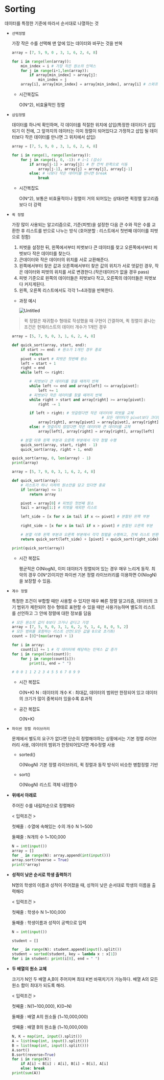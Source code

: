 # Sorting

데이터를 특정한 기준에 따라서 순서대로 나열하는 것

- `선택정렬`
    
    가장 작은 수를 선택해 맨 앞에 있는 데이터와 바꾸는 것을 반복
    
    ```python
    array = [7, 5, 9, 0 , 3, 1, 6, 2, 4, 8]
    
    for i in range(len(array)):
    	min_index = i # 가장 작은 원소의 인덱스
    	for j in range(i+1,len(array)):
    		if array[min_index] > array[j]:
    			min_index = j
    	array[i], array[min_index] = array[min_index], array[i] # 스와프
    ```
    
    - 시간복잡도
        
        O(N^2), 비효율적인 정렬
        
- `삽입정렬`
    
    데이터를 하나씩 확인하며, 각 데이터를 적절한 위치에 삽입(특정한 데이터가 삽입되기 이 전에, 그 앞까지의 데이터는 이미 정렬이 되어있다고 가정하고 삽입 될 데이터보다 작은 데이터를 만나면 그 위치에서 삽입)
    
    ```python
    array = [7, 5, 9, 0 , 3, 1, 6, 2, 4, 8]
    
    for i in range(1, range(len(array)):
    	for j in range(i, 0, -1): # i~1 (감소)
    		if array[j-1] > array[j]: # 한 칸씩 왼쪽으로 이동
    			array[j-1], array[j] = array[j], array[j-1]
    		else: # 나보다 작은 데이터를 만나면 break
    			break
    ```
    
    - 시간복잡도
        
        O(N^2), 보통은 비효율적이나 정렬이 거의 되어있는 상태라면 퀵정렬 알고리즘보다 더 강력
        
- `퀵 정렬`
    
    가장 많이 사용되는 알고리즘으로, 기준(피벗)을 설정한 다음 큰 수와 작은 수를 교환한 후 리스트를 반으로 나누는 방식 (호어분할 : 리스트에서 첫번째 데이터를 피벗으로 정함)
    
    1. 피벗을 설정한 뒤, 왼쪽에서부터 피벗보다 큰 데이터를 찾고 오른쪽에서부터 피벗보다 작은 데이터를 찾는다. 
    2. 큰데이터와 작은 데이터의 위치를 서로 교환해준다. 
    3. 왼쪽에서부터 찾은 값과 오른쪽에서부터 찾은 값의 위치가 서로 엇갈린 경우, 작은 데이터와 피벗의 위치를 서로 변경한다.(작은데이터가 없을 경우 pass)
    4. 피벗 기준으로 왼쪽의 데이터들은 피벗보다 작고, 오른쪽의 데이터들은 피벗보다 커지게된다.
    5. 왼쪽, 오른쪽 리스트에서도 각각 1~4과정을 반복한다. 
    - 과정 예시
        
        ![Untitled](Sorting%2037822df44c5e4bf696fae0c0a93eb0d4/Untitled.jpeg)
        
    
    > 퀵 정렬은 재귀함수 형태로 작성했을 때 구현이 간결하며, 퀵 정렬이 끝나는 조건은 현재리스트의 데이터 개수가 1개인 경우
    > 
    
    ```python
    array = [5, 7, 9, 0, 3, 1, 6, 2, 4, 8]
    
    def quick_sort(array, start, end):
    	if start >= end: # 원소가 1개인 경우 종료
    		return
    	pivot = start # 피벗은 첫번째 원소
    	left = start + 1
    	right = end
    	while left <= right:
    
    		# 피벗보다 큰 데이터를 찾을 때까지 반복
    		while left <= end and array[left] <= array[pivot]:
    			left += 1
    		# 피벗보다 작은 데이터를 찾을 때까지 반복
    		while right > start and array[right] >= array[pivot]:
    			right -= 1
    
    		if left > right: # 엇갈렸다면 작은 데이터와 피벗을 교체
    										 # 모든 데이터가 pivot보다 크다면 pivot = right
    			array[right], array[pivot] = array[pivot], array[right]
    		else: # 엇갈리지 않았다면 작은 데이터와 큰 데이터를 교체
    			array[left], array[right] = array[right], array[left]
    
    	# 분할 이후 왼쪽 부분과 오른쪽 부분에서 각각 정렬 수행
    	quick_sort(array, start, right - 1)
    	quick_sort(array, right + 1, end)
    
    quick_sort(array, 0, len(array) - 1)
    print(array)
    ```
    
    ```python
    array = [5, 7, 9, 0, 3, 1, 6, 2, 4, 8]
    
    def quick_sort(array):
    	# 리스트가 하나 이하의 원소만을 담고 있다면 종료
    	if len(array) <= 1:
    		return array
    
    	pivot = array[0] # 피벗은 첫번째 원소
    	tail = array[1:] # 피벗을 제외한 리스트
    
    	left_side = [x for x in tail if x <= pivot] # 분할된 왼쪽 부분
    																							# 등호는 같은 숫자가 2개 이상일 경우 대비
    	right_side = [x for x in tail if x > pivot] # 분할된 오른쪽 부분
    
    	# 분할 이후 왼쪽 부분과 오른쪽 부분에서 각각 정렬을 수행하고, 전체 리스트 반환
    	return quick_sort(left_side) + [pivot] + quick_sort(right_side)
    
    print(quick_sort(array))
    ```
    
    - 시간 복잡도
        
        평균적은 O(NlogN), 이미 데이터가 정렬되어 있는 경우 매우 느리게 동작. 최악의 경우 O(N^2)이지만 파이썬 기본 정렬 라이브러리를 이용하면 O(NlogN)을 보장할 수 있음.
        
- `계수 정렬`
    
    특정한 조건이 부합할 때만 사용할 수 있지만 매우 빠른 정렬 알고리즘, 데이터의 크기 범위가 제한되어 정수 형태로 표현할 수 있을 때만 사용가능하며 별도의 리스트를 선언하고 그 안에 정렬에 대한 정보를 담음
    
    ```python
    # 모든 원소의 값이 0보다 크거나 같다고 가정
    array = [7, 5, 9, 0, 3, 1, 6, 2, 9, 1, 4, 8, 0, 5, 2]
    # 모든 범위를 포함하는 리스트 선언(모든 값을 0으로 초기화)
    count = [0]*(max(array) + 1)
    
    for i in array:
    	count[i] += 1 # 각 데이터에 해당하는 인덱스 값 증가
    for i in range(len(count)):
    	for j in range(count[i]):
    		print(i, end = " ")
    
    # 0 0 1 1 2 2 3 4 5 5 6 7 8 9 9
    ```
    
    - 시간 복잡도
        
        O(N+K) N : 데이터의 개수 K : 최대값, 데이터의 범위만 한정되어 있고 데이터의 크기가 많이 중복되러 있을수록 효과적
        
    - 공간 복잡도
        
        O(N+K)
        
- `파이썬 정렬 라이브러리`
    
    문제에서 별도의 요구가 없다면 단순히 정렬해야하는 상황에서는 기본 정렬 라이브러리 사용, 데이터의 범위가 한정되어있다면 계수정렬 사용
    
    - sorted()
        
        O(NlogN) 기본 정렬 라이브러리, 퀵 정렬과 동작 방식이 비슷한 병합정렬 기반
        
    - sort()
        
        O(NlogN) 리스트 객체 내장함수
        
- **위에서 아래로**
    
    주어진 수를 내림차순으로 정렬해라
    
    < 입력조건 >
    
    첫째줄 : 수열에 속해있는 수의 개수 N 1~500
    
    둘째줄 : N개의 수  1~100,000
    
    ```python
    N = int(input())
    array = []
    for _ in range(N): array.append(int(input()))
    array.sort(reverse = True)
    print(*array)
    ```
    
- **성적이 낮은 순서로 학생 출력하기**
    
    N명의 학생의 이름과 성적이 주어졌을 때, 성적이 낮은 순서대로 학생의 이름을 출력해라
    
    < 입력조건 >
    
    첫째줄 : 학생수 N 1~100,000
    
    둘째줄 : 학생이름과 성적이 공백으로 입력
    
    ```python
    N = int(input())
    
    student = []
    
    for _ in range(N): student.append(input().split())
    student = sorted(student, key = lambda x : x[1])
    for i in student: print(i[0], end = " ")
    ```
    
- **두 배열의 원소 교체**
    
    크기가 N인 두 배열 A,B이 주어지며 최대 K번 바꿔치기가 가능하다. 배열 A의 모든 원소 합이 최대가 되도록 해라.
    
    < 입력조건 > 
    
    첫째줄 : N(1~100,000), K(0~N)
    
    둘째줄 : 배열 A의 원소들 (1~10,000,000)
    
    셋째줄 : 배열 B의 원소들 (1~10,000,000)
    
    ```python
    N, K = map(int, input().split())
    A = list(map(int, input().split()))
    B = list(map(int, input().split()))
    A.sort()
    B.sort(reverse=True)
    for i in range(K):
        if A[i] < B[i] : A[i], B[i] = B[i], A[i]
        else: break
    print(sum(A))
    ```